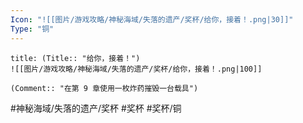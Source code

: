 ```yaml
---
Icon: "![[图片/游戏攻略/神秘海域/失落的遗产/奖杯/给你，接着！.png|30]]"
Type: "铜"
---
```

```ad-common-bronze-trophy
title: (Title:: "给你，接着！")
![[图片/游戏攻略/神秘海域/失落的遗产/奖杯/给你，接着！.png|100]]

(Comment:: "在第 9 章使用一枚炸药摧毁一台载具")
```

#神秘海域/失落的遗产/奖杯 #奖杯 #奖杯/铜
